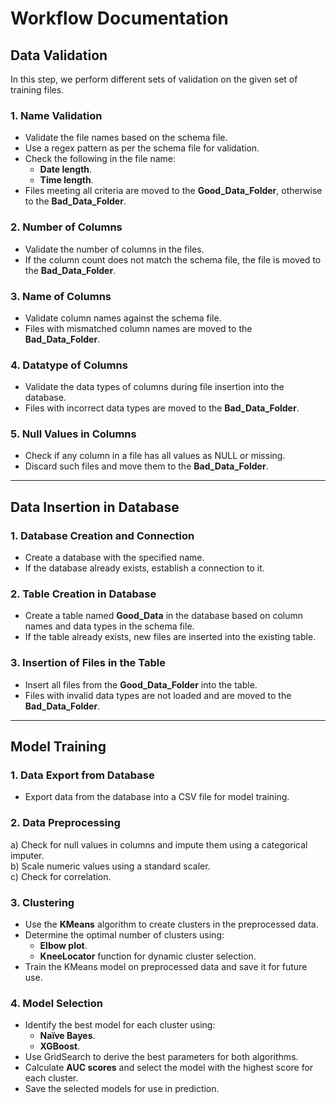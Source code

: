 # Workflow Documentation

## Data Validation

In this step, we perform different sets of validation on the given set of training files.

### 1. Name Validation
- Validate the file names based on the schema file.
- Use a regex pattern as per the schema file for validation.
- Check the following in the file name:
  - **Date length**.
  - **Time length**.
- Files meeting all criteria are moved to the **Good_Data_Folder**, otherwise to the **Bad_Data_Folder**.

### 2. Number of Columns
- Validate the number of columns in the files.
- If the column count does not match the schema file, the file is moved to the **Bad_Data_Folder**.

### 3. Name of Columns
- Validate column names against the schema file.
- Files with mismatched column names are moved to the **Bad_Data_Folder**.

### 4. Datatype of Columns
- Validate the data types of columns during file insertion into the database.
- Files with incorrect data types are moved to the **Bad_Data_Folder**.

### 5. Null Values in Columns
- Check if any column in a file has all values as NULL or missing.
- Discard such files and move them to the **Bad_Data_Folder**.

---

## Data Insertion in Database

### 1. Database Creation and Connection
- Create a database with the specified name.
- If the database already exists, establish a connection to it.

### 2. Table Creation in Database
- Create a table named **Good_Data** in the database based on column names and data types in the schema file.
- If the table already exists, new files are inserted into the existing table.

### 3. Insertion of Files in the Table
- Insert all files from the **Good_Data_Folder** into the table.
- Files with invalid data types are not loaded and are moved to the **Bad_Data_Folder**.

---

## Model Training

### 1. Data Export from Database
- Export data from the database into a CSV file for model training.

### 2. Data Preprocessing
a) Check for null values in columns and impute them using a categorical imputer.  
b) Scale numeric values using a standard scaler.  
c) Check for correlation.

### 3. Clustering
- Use the **KMeans** algorithm to create clusters in the preprocessed data.
- Determine the optimal number of clusters using:
  - **Elbow plot**.
  - **KneeLocator** function for dynamic cluster selection.
- Train the KMeans model on preprocessed data and save it for future use.

### 4. Model Selection
- Identify the best model for each cluster using:
  - **Naïve Bayes**.
  - **XGBoost**.
- Use GridSearch to derive the best parameters for both algorithms.
- Calculate **AUC scores** and select the model with the highest score for each cluster.
- Save the selected models for use in prediction.
